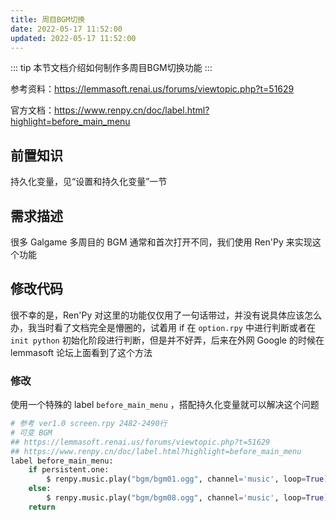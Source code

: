 ```yaml
---
title: 周目BGM切换
date: 2022-05-17 11:52:00
updated: 2022-05-17 11:52:00
---
```


::: tip
本节文档介绍如何制作多周目BGM切换功能
:::

参考资料：https://lemmasoft.renai.us/forums/viewtopic.php?t=51629

官方文档：https://www.renpy.cn/doc/label.html?highlight=before_main_menu

## 前置知识

持久化变量，见“设置和持久化变量”一节

## 需求描述

很多 Galgame 多周目的 BGM 通常和首次打开不同，我们使用 Ren'Py 来实现这个功能

## 修改代码

很不幸的是，Ren'Py 对这里的功能仅仅用了一句话带过，并没有说具体应该怎么办，我当时看了文档完全是懵圈的，试着用 if 在 `option.rpy` 中进行判断或者在 `init python` 初始化阶段进行判断，但是并不好弄，后来在外网 Google 的时候在 lemmasoft 论坛上面看到了这个方法

### 修改

使用一个特殊的 label `before_main_menu` ，搭配持久化变量就可以解决这个问题

```python
# 参考 ver1.0 screen.rpy 2482-2490行
# 可变 BGM
## https://lemmasoft.renai.us/forums/viewtopic.php?t=51629
## https://www.renpy.cn/doc/label.html?highlight=before_main_menu
label before_main_menu:
    if persistent.one:
        $ renpy.music.play("bgm/bgm01.ogg", channel='music', loop=True)
    else:
        $ renpy.music.play("bgm/bgm08.ogg", channel='music', loop=True)
    return
```

